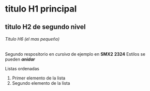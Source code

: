 # titulo H1 principal

## titulo H2 de segundo nivel

###### Titulo H6 (el mas pequeño)

Segundo respositorio en _cursiva_ de ejemplo en __SMX2__ **2324**
Estilos se pueden **_anidar_**

Listas ordenadas
1. Primer elemento de la lista
2. Segundo elemento de la lista
